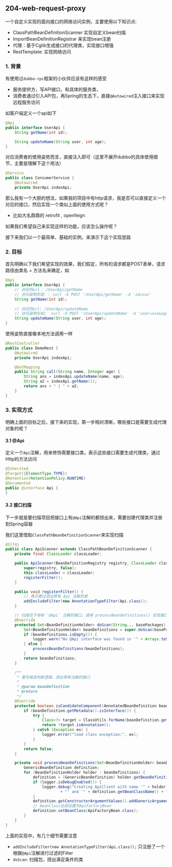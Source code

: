 ## 204-web-request-proxy

一个自定义实现的面向接口的网络访问实例，主要使用以下知识点:

- ClassPathBeanDefinitionScanner 实现自定义bean扫描
- ImportBeanDefinitionRegistrar 来实现bean注册
- 代理：基于Cglib生成接口的代理类，实现接口增强
- RestTemplate: 实现网络访问

<!-- more -->

### 1. 背景

有使用过`dubbo-rpc`框架的小伙伴应该有这样的感受

- 服务提供方，写API接口，和具体的服务类，
- 消费者通过引入API包，再Spring的生态下，直接`@Autowired`注入接口来实现远程服务访问

如客户端定义一个api如下

```java
@Api
public interface UserApi {
    String getName(int id);

    String updateName(String user, int age);
}
```

对应消费者的使用姿势而言，直接注入即可（这里不展开dubbo的具体使用细节，主要是理解下这个用法）

```java
@Service
public class ConsumerService {
    @Autowired
    private UserApi indexApi;
```

那么我有一个大胆的想法，如果我的项目中有http请求，我是否可以直接定义一个对应的接口，然后实现一个类似上面的使用方式呢？

- 比如大名鼎鼎的 retrofit , openfeign 

如果我们希望自己来实现这样的功能，应该怎么操作呢？

接下来我们以一个最简单、基础的实例，来演示下这个实现思路

### 2. 目标

首先明确以下我们希望实现的效果，我们假定，所有的请求都是POST表单，请求路径由类名 + 方法名来确定，如

```java
@Api
public interface UserApi {
    // 对应的url： /UserApi/getName
    // 访问姿势形如 ： curl -X POST '/UserApi/getName' -d 'id=xxx'
    String getName(int id);
    
    // 对应的url: /UserApi/updateName
    // 访问姿势形如:  curl -X POST '/UserApi/updateName' -d 'user=xxx&age=xxx'
    String updateName(String user, int age);
}
```

使用姿势直接像本地方法调用一样

```java
@RestController
public class DemoRest {
    @Autowired
    private UserApi indexApi;

    @GetMapping
    public String call(String name, Integer age) {
        String ans = indexApi.updateName(name, age);
        String a2 = indexApi.getName(1);
        return ans + " | " + a2;
    }
}
```

### 3. 实现方式

明确上面的目标之后，接下来的实现，第一步相对清晰，哪些接口是需要生成代理对象的呢？

#### 3.1 @Api

定义一个`Api`注解，用来修饰需要接口类，表示这些接口需要生成代理类，通过Http的方法访问

```java
@Inherited
@Target({ElementType.TYPE})
@Retention(RetentionPolicy.RUNTIME)
@Documented
public @interface Api {
}
```

#### 3.2 接口扫描

下一步就是要扫描项目把接口上有`@Api`注解的都捞出来，需要创建代理类并注册到Spring容器

我们这里借助`ClassPathBeanDefinitionScanner`来实现扫描

```java
@Slf4j
public class ApiScanner extends ClassPathBeanDefinitionScanner {
    private final ClassLoader classLoader;

    public ApiScanner(BeanDefinitionRegistry registry, ClassLoader classLoader) {
        super(registry, false);
        this.classLoader = classLoader;
        registerFilter();
    }

    public void registerFilter() {
        // 表示要过滤出带有 Api 注解的类
        addIncludeFilter(new AnnotationTypeFilter(Api.class));
    }

    // 扫描包下待有 `@Api` 注解的接口，调用 processBeanDefinitions() 实现接口代理类生成注册
    @Override
    protected Set<BeanDefinitionHolder> doScan(String... basePackages) {
        Set<BeanDefinitionHolder> beanDefinitions = super.doScan(basePackages);
        if (beanDefinitions.isEmpty()) {
            logger.warn("No @Api interface was found in '" + Arrays.toString(basePackages) + "' package. Please check your configuration.");
        } else {
            processBeanDefinitions(beanDefinitions);
        }
        return beanDefinitions;
    }

    /**
     * 重写候选判断逻辑，捞出带有注解的接口
     *
     * @param beanDefinition
     * @return
     */
    @Override
    protected boolean isCandidateComponent(AnnotatedBeanDefinition beanDefinition) {
        if (beanDefinition.getMetadata().isInterface()) {
            try {
                Class<?> target = ClassUtils.forName(beanDefinition.getMetadata().getClassName(), classLoader);
                return !target.isAnnotation();
            } catch (Exception ex) {
                logger.error("load class exception:", ex);
            }
        }
        return false;
    }

    private void processBeanDefinitions(Set<BeanDefinitionHolder> beanDefinitions) {
        GenericBeanDefinition definition;
        for (BeanDefinitionHolder holder : beanDefinitions) {
            definition = (GenericBeanDefinition) holder.getBeanDefinition();
            if (logger.isDebugEnabled()) {
                logger.debug("Creating ApiClient with name '" + holder.getBeanName()
                        + "' and '" + definition.getBeanClassName() + "' Interface");
            }
            definition.getConstructorArgumentValues().addGenericArgumentValue(Objects.requireNonNull(definition.getBeanClassName()));
            // beanClass全部设置为ApiFactoryBean
            definition.setBeanClass(ApiFactoryBean.class);
        }
    }
}
```

上面的实现中，有几个细节需要注意

- `addIncludeFilter(new AnnotationTypeFilter(Api.class));` 只注册了一个根据`@Api`注解进行过滤的Filter
- `doScan`: 扫描包，捞出满足条件的类
